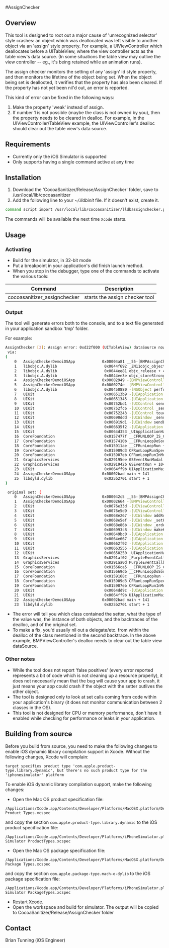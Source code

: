 #AssignChecker
## Overview
This tool is designed to root out a major cause of 'unrecognized selector' style crashes: an object which was deallocated was left visible to another object via an 'assign' style property.  For example, a UIViewController which deallocates before a UITableView, where the view controller acts as the table view's data source.  (In some situations the table view may outlive the view controller -- eg., it's being retained while an animation runs).

The assign checker monitors the setting of any 'assign' id style property, and then monitors the lifetime of the object being set.  When the object being set is deallocted, it verifies that the property has also been cleared.  If the property has not yet been nil'd out, an error is reported.

This kind of error can be fixed in the following ways:

1. Make the property 'weak' instead of assign.
2. If number 1 is not possible (maybe the class is not owned by you), then the property needs to be cleared in dealloc.  For example, in the UIViewController/TableView example, the UIViewController's dealloc should clear out the table view's data source.

## Requirements
* Currently only the iOS Simulator is supported
* Only supports having a single command active at any time

## Installation
1. Download the 'CocoaSanitizer/Release/AssignChecker' folder, save to /usr/local/lib/cocoasanitizer
2. Add the following line to your _~/.lldbinit_ file. If it doesn't exist, create it.

```bash
command script import /usr/local/lib/cocoasanitizer/lldbassignchecker.py
```

The commands will be available the next time `Xcode` starts.

## Usage
### Activating 
* Build for the simulator, in 32-bit mode
* Put a breakpoint in your application's did finish launch method.
* When you stop in the debugger, type one of the commands to activate the various tools:

|Command                           |Description|
|----------------------------------|-----------|
|cocoasanitizer_assignchecker      |starts the assign checker tool|

### Output
The tool will generate errors both to the console, and to a text file generated in your application sandbox 'tmp' folder.

For example:

```bash
AssignChecker [2]: Assign error: 0xd22f000 (UITableView) dataSource now points to a deallocated object 0x8e6a160 (BMPSampleTableViewDataSource)
 via: 
(
	0   AssignCheckerDemoiOSApp            0x00004a81 __55-[BMPAssignChecker p_monitorSetterOfProperty:ofClass:]_block_invoke_2 + 1265
	1   libobjc.A.dylib                     0x0044f692 _ZN11objc_object17sidetable_releaseEb + 268
	2   libobjc.A.dylib                     0x0044ee81 objc_release + 49
	3   libobjc.A.dylib                     0x0044ee3e objc_storeStrong + 39
	4   AssignCheckerDemoiOSApp            0x00002949 -[BMPViewController setDataSource:] + 57
	5   AssignCheckerDemoiOSApp            0x0000274e -[BMPViewController didTapTestButton:] + 94
	6   libobjc.A.dylib                     0x00450880 -[NSObject performSelector:withObject:withObject:] + 77
	7   UIKit                               0x006513b9 -[UIApplication sendAction:to:from:forEvent:] + 108
	8   UIKit                               0x00651345 -[UIApplication sendAction:toTarget:fromSender:forEvent:] + 61
	9   UIKit                               0x00752bd1 -[UIControl sendAction:to:forEvent:] + 66
	10  UIKit                               0x00752fc6 -[UIControl _sendActionsForEvents:withEvent:] + 577
	11  UIKit                               0x00752243 -[UIControl touchesEnded:withEvent:] + 641
	12  UIKit                               0x00690ddd -[UIWindow _sendTouchesForEvent:] + 852
	13  UIKit                               0x006919d1 -[UIWindow sendEvent:] + 1117
	14  UIKit                               0x006635f2 -[UIApplication sendEvent:] + 242
	15  UIKit                               0x0064d353 _UIApplicationHandleEventQueue + 11455
	16  CoreFoundation                      0x0157477f __CFRUNLOOP_IS_CALLING_OUT_TO_A_SOURCE0_PERFORM_FUNCTION__ + 15
	17  CoreFoundation                      0x0157410b __CFRunLoopDoSources0 + 235
	18  CoreFoundation                      0x015911ae __CFRunLoopRun + 910
	19  CoreFoundation                      0x015909d3 CFRunLoopRunSpecific + 467
	20  CoreFoundation                      0x015907eb CFRunLoopRunInMode + 123
	21  GraphicsServices                    0x029195ee GSEventRunModal + 192
	22  GraphicsServices                    0x0291942b GSEventRun + 104
	23  UIKit                               0x0064ff9b UIApplicationMain + 1225
	24  AssignCheckerDemoiOSApp            0x00002bad main + 141
	25  libdyld.dylib                       0x025b2701 start + 1
) 

 original set: (
	0   AssignCheckerDemoiOSApp            0x000042c5 __55-[BMPAssignChecker p_monitorSetterOfProperty:ofClass:]_block_invoke + 2117
	1   AssignCheckerDemoiOSApp            0x00002664 -[BMPViewController viewDidLoad] + 212
	2   UIKit                               0x0076e33d -[UIViewController loadViewIfRequired] + 696
	3   UIKit                               0x0076e5d9 -[UIViewController view] + 35
	4   UIKit                               0x0068e267 -[UIWindow addRootViewControllerViewIfPossible] + 66
	5   UIKit                               0x0068e5ef -[UIWindow _setHidden:forced:] + 312
	6   UIKit                               0x0068e86b -[UIWindow _orderFrontWithoutMakingKey] + 49
	7   UIKit                               0x006993c8 -[UIWindow makeKeyAndVisible] + 65
	8   UIKit                               0x00649bc0 -[UIApplication _callInitializationDelegatesForURL:payload:suspended:] + 2097
	9   UIKit                               0x0064e667 -[UIApplication _runWithURL:payload:launchOrientation:statusBarStyle:statusBarHidden:] + 824
	10  UIKit                               0x00662f92 -[UIApplication handleEvent:withNewEvent:] + 3517
	11  UIKit                               0x00663555 -[UIApplication sendEvent:] + 85
	12  UIKit                               0x00650250 _UIApplicationHandleEvent + 683
	13  GraphicsServices                    0x0291af02 _PurpleEventCallback + 776
	14  GraphicsServices                    0x0291aa0d PurpleEventCallback + 46
	15  CoreFoundation                      0x01566ca5 __CFRUNLOOP_IS_CALLING_OUT_TO_A_SOURCE1_PERFORM_FUNCTION__ + 53
	16  CoreFoundation                      0x015669db __CFRunLoopDoSource1 + 523
	17  CoreFoundation                      0x0159168c __CFRunLoopRun + 2156
	18  CoreFoundation                      0x015909d3 CFRunLoopRunSpecific + 467
	19  CoreFoundation                      0x015907eb CFRunLoopRunInMode + 123
	20  UIKit                               0x0064dd9c -[UIApplication _run] + 840
	21  UIKit                               0x0064ff9b UIApplicationMain + 1225
	22  AssignCheckerDemoiOSApp            0x00002bad main + 141
	23  libdyld.dylib                       0x025b2701 start + 1
```
 
* The error will tell you which class contained the setter, what the type of the value was, the instance of both objects, and the backtraces of the dealloc, and of the original set.
* To make a fix, you'd usually nil out a delegate/etc. from within the dealloc of the class mentioned in the second backtrace.  In the above example, BMPViewController's dealloc needs to clear out the table view dataSource.

### Other notes

* While the tool does not report 'false positives' (every error reported represents a bit of code which is not cleaning up a resource properly), it does not neccesarily mean that the bug will cause your app to crash, it just means your app could crash if the object with the setter outlives the other object.
* The tool is designed only to look at set calls coming from code within your application's binary (it does not monitor communication between 2 classes in the OS).
* This tool is not designed for CPU or memory performance, don't have it enabled while checking for performance or leaks in your application.

## Building from source
Before you build from source, you need to make the following changes to enable iOS dynamic library compilation support in Xcode. Without the following changes, Xcode will complain:
```
target specifies product type 'com.apple.product-type.library.dynamic', but there's no such product type for the 'iphonesimulator' platform
```
To enable iOS dynamic library compilation support, make the following changes:
* Open the Mac OS product specification file:

```
/Applications/Xcode.app/Contents/Developer/Platforms/MacOSX.platform/Developer/Library/Xcode/Specifications/MacOSX Product Types.xcspec
```
and copy the section ```com.apple.product-type.library.dynamic``` to the iOS product specification file:
```
/Applications/Xcode.app/Contents/Developer/Platforms/iPhoneSimulator.platform/Developer/Library/Xcode/Specifications/iPhone Simulator ProductTypes.xcspec
```

* Open the Mac OS package specification file:

```
/Applications/Xcode.app/Contents/Developer/Platforms/MacOSX.platform/Developer/Library/Xcode/Specifications/MacOSX Package Types.xcspec
```
and copy the section ```com.apple.package-type.mach-o-dylib``` to the iOS package specification file:
```
/Applications/Xcode.app/Contents/Developer/Platforms/iPhoneSimulator.platform/Developer/Library/Xcode/Specifications/iPhone Simulator PackageTypes.xcspec
```

* Restart Xcode.
* Open the workspace and build for simulator. The output will be copied to CocoaSanitizer/Release/AssignChecker folder

## Contact

Brian Tunning (iOS Engineer)<br />
